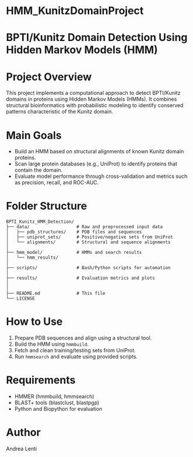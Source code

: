 # HMM_KunitzDomainProject
# BPTI/Kunitz Domain Detection Using Hidden Markov Models (HMM)

# Project Overview
This project implements a computational approach to detect BPTI/Kunitz domains in proteins using Hidden Markov Models (HMMs). It combines structural bioinformatics with probabilistic modeling to identify conserved patterns characteristic of the Kunitz domain.

# Main Goals
- Build an HMM based on structural alignments of known Kunitz domain proteins.
- Scan large protein databases (e.g., UniProt) to identify proteins that contain the domain.
- Evaluate model performance through cross-validation and metrics such as precision, recall, and ROC-AUC.

# Folder Structure
```
BPTI_Kunitz_HMM_Detection/
├── data/                  # Raw and preprocessed input data
│   ├── pdb_structures/    # PDB files and sequences
│   ├── uniprot_sets/      # Positive/negative sets from UniProt
│   └── alignments/        # Structural and sequence alignments
│
├── hmm_model/             # HMMs and search results
│   └── hmm_results/
│
├── scripts/               # Bash/Python scripts for automation
│
├── results/               # Evaluation metrics and plots
│
│
├── README.md              # This file
└── LICENSE
```

# How to Use
1. Prepare PDB sequences and align using a structural tool.
2. Build the HMM using `hmmbuild`.
3. Fetch and clean training/testing sets from UniProt.
4. Run `hmmsearch` and evaluate using provided scripts.

# Requirements
- HMMER (hmmbuild, hmmsearch)
- BLAST+ tools (blastclust, blastpgp)
- Python and Biopython for evaluation

# Author
Andrea Lenti
